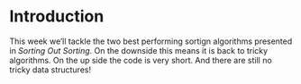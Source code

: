 # Introduction

This week we’ll tackle the two best performing sortign algorithms
presented in _Sorting Out Sorting_. On the downside this means it is
back to tricky algorithms. On the up side the code is very short. And
there are still no tricky data structures!
